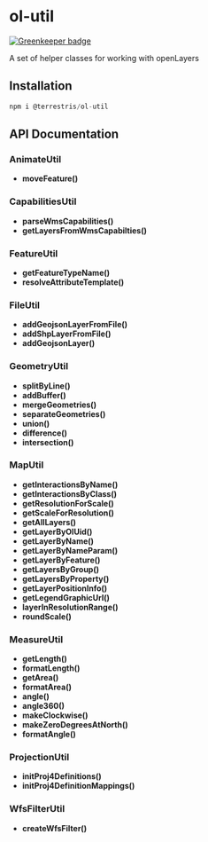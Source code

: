# ol-util

[![Greenkeeper badge](https://badges.greenkeeper.io/terrestris/ol-util.svg)](https://greenkeeper.io/)

A set of helper classes for working with openLayers

## Installation

```javascript static
npm i @terrestris/ol-util
```

## API Documentation

### AnimateUtil

  - **moveFeature()**

### CapabilitiesUtil

  - **parseWmsCapabilities()**
  - **getLayersFromWmsCapabilties()**

### FeatureUtil

  - **getFeatureTypeName()**
  - **resolveAttributeTemplate()**

### FileUtil

  - **addGeojsonLayerFromFile()**
  - **addShpLayerFromFile()**
  - **addGeojsonLayer()**

### GeometryUtil

  - **splitByLine()**
  - **addBuffer()**
  - **mergeGeometries()**
  - **separateGeometries()**
  - **union()**
  - **difference()**
  - **intersection()**

### MapUtil

  - **getInteractionsByName()**
  - **getInteractionsByClass()**
  - **getResolutionForScale()**
  - **getScaleForResolution()**
  - **getAllLayers()**
  - **getLayerByOlUid()**
  - **getLayerByName()**
  - **getLayerByNameParam()**
  - **getLayerByFeature()**
  - **getLayersByGroup()**
  - **getLayersByProperty()**
  - **getLayerPositionInfo()**
  - **getLegendGraphicUrl()**
  - **layerInResolutionRange()**
  - **roundScale()**

### MeasureUtil

  - **getLength()**
  - **formatLength()**
  - **getArea()**
  - **formatArea()**
  - **angle()**
  - **angle360()**
  - **makeClockwise()**
  - **makeZeroDegreesAtNorth()**
  - **formatAngle()**

### ProjectionUtil

  - **initProj4Definitions()**
  - **initProj4DefinitionMappings()**

### WfsFilterUtil

  - **createWfsFilter()**

